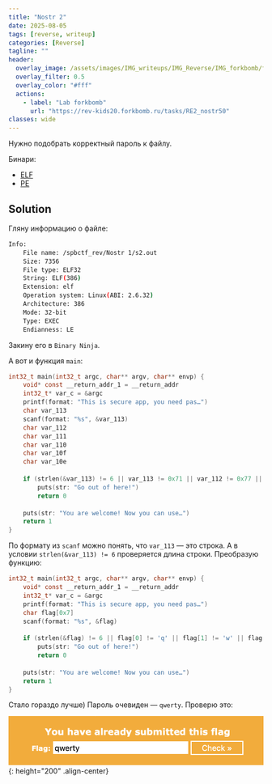 ```yaml
---
title: "Nostr 2"
date: 2025-08-05
tags: [reverse, writeup]  
categories: [Reverse]
tagline: ""
header:
  overlay_image: /assets/images/IMG_writeups/IMG_Reverse/IMG_forkbomb/forkbomb_logo.jpg
  overlay_filter: 0.5 
  overlay_color: "#fff"
  actions:
    - label: "Lab forkbomb"
      url: "https://rev-kids20.forkbomb.ru/tasks/RE2_nostr50"
classes: wide
---
```


Нужно подобрать корректный пароль к файлу.

Бинари:

- [ELF](https://rev-kids20.forkbomb.ru/files/rev/re2/s2.out)
- [PE](https://rev-kids20.forkbomb.ru/files/rev/re2/s2.exe)

## Solution

Гляну информацию о файле:

```bash
Info:
    File name: /spbctf_rev/Nostr 1/s2.out
    Size: 7356
    File type: ELF32
    String: ELF(386)
    Extension: elf
    Operation system: Linux(ABI: 2.6.32)
    Architecture: 386
    Mode: 32-bit
    Type: EXEC
    Endianness: LE
```

Закину его в `Binary Ninja`.

А вот и функция `main`:

```c
int32_t main(int32_t argc, char** argv, char** envp) {
    void* const __return_addr_1 = __return_addr
    int32_t* var_c = &argc
    printf(format: "This is secure app, you need pas…")
    char var_113
    scanf(format: "%s", &var_113)
    char var_112
    char var_111
    char var_110
    char var_10f
    char var_10e
    
    if (strlen(&var_113) != 6 || var_113 != 0x71 || var_112 != 0x77 || var_111 != 0x65 || var_110 != 0x72 || var_10f != 0x74 || var_10e != 0x79)
        puts(str: "Go out of here!")
        return 0
    
    puts(str: "You are welcome! Now you can use…")
    return 1
}
```

По формату из `scanf` можно понять, что `var_113` — это строка. А в условии `strlen(&var_113) != 6` проверяется длина строки. Преобразую функцию:

```c
int32_t main(int32_t argc, char** argv, char** envp) {
    void* const __return_addr_1 = __return_addr
    int32_t* var_c = &argc
    printf(format: "This is secure app, you need pas…")
    char flag[0x7]
    scanf(format: "%s", &flag)
    
    if (strlen(&flag) != 6 || flag[0] != 'q' || flag[1] != 'w' || flag[2] != 'e' || flag[3] != 'r' || flag[4] != 't' || flag[5] != 'y')
        puts(str: "Go out of here!")
        return 0
    
    puts(str: "You are welcome! Now you can use…")
    return 1
}
```

Стало гораздо лучше) Пароль очевиден — `qwerty`. Проверю это:

![IMG](/assets/images/IMG_writeups/IMG_Reverse/IMG_forkbomb/IMG_Nostr_2/1.png){: height="200" .align-center}

